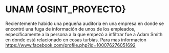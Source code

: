 # UNAM {OSINT_PROYECTO}
Recientemente habido una pequeña auditoria en una empresa en donde se encontró una fuga de información de unos de los empleados, específicamente a la persona a la que empezó a infiltrar fue a Adam Smith en donde está relacionado en cosas turbias. Para mas informacion https://www.facebook.com/profile.php?id=100076276051692
